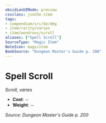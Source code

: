 ```yaml
---
obsidianUIMode: preview
cssclass: json5e-item
tags:
- compendium/src/5e/dmg
- item/rarity/varies
- item/wondrous/scroll
aliases: ["Spell Scroll"]
SourceType: "Magic Item"
NoteIcon: magicitem
BookSource: "Dungeon Master's Guide p. 200"
---
```

# Spell Scroll
*Scroll, varies*  

- **Cost**: ⏤
- **Weight**: ⏤

*Source: Dungeon Master's Guide p. 200*